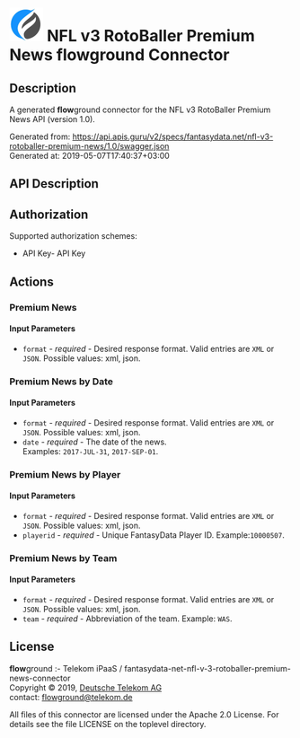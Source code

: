 # ![LOGO](logo.png) NFL v3 RotoBaller Premium News **flow**ground Connector

## Description

A generated **flow**ground connector for the NFL v3 RotoBaller Premium News API (version 1.0).

Generated from: https://api.apis.guru/v2/specs/fantasydata.net/nfl-v3-rotoballer-premium-news/1.0/swagger.json<br/>
Generated at: 2019-05-07T17:40:37+03:00

## API Description



## Authorization

Supported authorization schemes:
- API Key- API Key
## Actions

### Premium News

#### Input Parameters
* `format` - _required_ - Desired response format. Valid entries are <code>XML</code> or <code>JSON</code>.
    Possible values: xml, json.

### Premium News by Date

#### Input Parameters
* `format` - _required_ - Desired response format. Valid entries are <code>XML</code> or <code>JSON</code>.
    Possible values: xml, json.
* `date` - _required_ - The date of the news.
<br>Examples: <code>2017-JUL-31</code>, <code>2017-SEP-01</code>.

### Premium News by Player

#### Input Parameters
* `format` - _required_ - Desired response format. Valid entries are <code>XML</code> or <code>JSON</code>.
    Possible values: xml, json.
* `playerid` - _required_ - Unique FantasyData Player ID.
Example:<code>10000507</code>.

### Premium News by Team

#### Input Parameters
* `format` - _required_ - Desired response format. Valid entries are <code>XML</code> or <code>JSON</code>.
    Possible values: xml, json.
* `team` - _required_ - Abbreviation of the team. Example: <code>WAS</code>.

## License

**flow**ground :- Telekom iPaaS / fantasydata-net-nfl-v-3-rotoballer-premium-news-connector<br/>
Copyright © 2019, [Deutsche Telekom AG](https://www.telekom.de)<br/>
contact: flowground@telekom.de

All files of this connector are licensed under the Apache 2.0 License. For details
see the file LICENSE on the toplevel directory.
